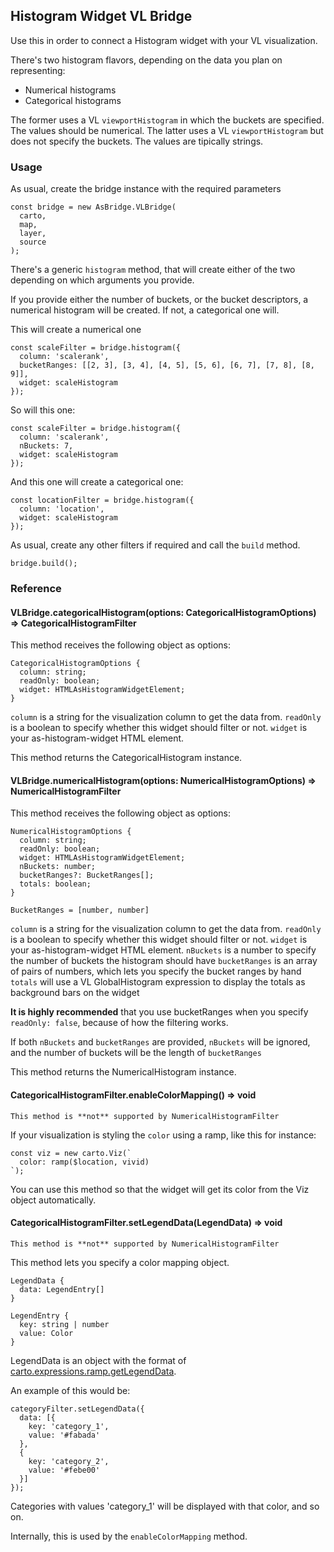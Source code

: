 ## Histogram Widget VL Bridge

Use this in order to connect a Histogram widget with your VL visualization.

There's two histogram flavors, depending on the data you plan on representing:
 - Numerical histograms
 - Categorical histograms

The former uses a VL `viewportHistogram` in which the buckets are specified. The values should be numerical.
The latter uses a VL `viewportHistogram` but does not specify the buckets. The values are tipically strings.

### Usage

As usual, create the bridge instance with the required parameters

```
const bridge = new AsBridge.VLBridge(
  carto,
  map,
  layer,
  source
);
```

There's a generic `histogram` method, that will create either of the two depending on which arguments you provide.

If you provide either the number of buckets, or the bucket descriptors, a numerical histogram will be created. If not,
a categorical one will.

This will create a numerical one
```
const scaleFilter = bridge.histogram({
  column: 'scalerank',
  bucketRanges: [[2, 3], [3, 4], [4, 5], [5, 6], [6, 7], [7, 8], [8, 9]],
  widget: scaleHistogram
});
```

So will this one:
```
const scaleFilter = bridge.histogram({
  column: 'scalerank',
  nBuckets: 7,
  widget: scaleHistogram
});
```

And this one will create a categorical one:
```
const locationFilter = bridge.histogram({
  column: 'location',
  widget: scaleHistogram
});
```

As usual, create any other filters if required and call the `build` method.

```
bridge.build();
```

### Reference

#### VLBridge.categoricalHistogram(options: CategoricalHistogramOptions) => CategoricalHistogramFilter

This method receives the following object as options:

```
CategoricalHistogramOptions {
  column: string;
  readOnly: boolean;
  widget: HTMLAsHistogramWidgetElement;
}
```

`column` is a string for the visualization column to get the data from.
`readOnly` is a boolean to specify whether this widget should filter or not.
`widget` is your as-histogram-widget HTML element.

This method returns the CategoricalHistogram instance.

#### VLBridge.numericalHistogram(options: NumericalHistogramOptions) => NumericalHistogramFilter

This method receives the following object as options:

```
NumericalHistogramOptions {
  column: string;
  readOnly: boolean;
  widget: HTMLAsHistogramWidgetElement;
  nBuckets: number;
  bucketRanges?: BucketRanges[];
  totals: boolean;
}

BucketRanges = [number, number]
```

`column` is a string for the visualization column to get the data from.
`readOnly` is a boolean to specify whether this widget should filter or not.
`widget` is your as-histogram-widget HTML element.
`nBuckets` is a number to specify the number of buckets the histogram should have
`bucketRanges` is an array of pairs of numbers, which lets you specify the bucket ranges by hand
`totals` will use a VL GlobalHistogram expression to display the totals as background bars on the widget

**It is highly recommended** that you use bucketRanges when you specify `readOnly: false`, because of how the filtering works.

If both `nBuckets` and `bucketRanges` are provided, `nBuckets` will be ignored, and the number of buckets will be the length of `bucketRanges`

This method returns the NumericalHistogram instance.

#### CategoricalHistogramFilter.enableColorMapping() => void

```hint|warning
This method is **not** supported by NumericalHistogramFilter
```

If your visualization is styling the `color` using a ramp, like this for instance:

```
const viz = new carto.Viz(`
  color: ramp($location, vivid)
`);
```

You can use this method so that the widget will get its color from the Viz object automatically.

#### CategoricalHistogramFilter.setLegendData(LegendData) => void

```hint|warning
This method is **not** supported by NumericalHistogramFilter
```

This method lets you specify a color mapping object.

```
LegendData {
  data: LegendEntry[]
}

LegendEntry {
  key: string | number
  value: Color
}
```

LegendData is an object with the format of [carto.expressions.ramp.getLegendData](https://carto.com/developers/carto-vl/reference/#expressionsrampgetlegenddata).

An example of this would be:

```
categoryFilter.setLegendData({
  data: [{
    key: 'category_1',
    value: '#fabada'
  },
  {
    key: 'category_2',
    value: '#febe00'
  }]
});
```

Categories with values 'category_1' will be displayed with that color, and so on.

Internally, this is used by the `enableColorMapping` method.
